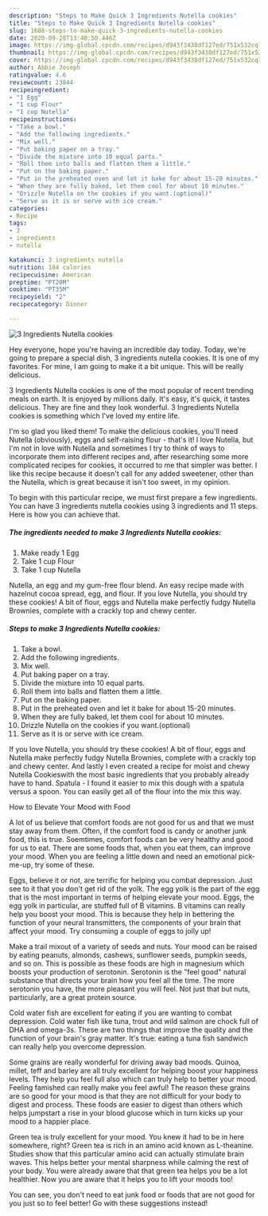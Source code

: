 ```yaml
---
description: "Steps to Make Quick 3 Ingredients Nutella cookies"
title: "Steps to Make Quick 3 Ingredients Nutella cookies"
slug: 1688-steps-to-make-quick-3-ingredients-nutella-cookies
date: 2020-09-28T13:40:50.446Z
image: https://img-global.cpcdn.com/recipes/d943f3438df127ed/751x532cq70/3-ingredients-nutella-cookies-recipe-main-photo.jpg
thumbnail: https://img-global.cpcdn.com/recipes/d943f3438df127ed/751x532cq70/3-ingredients-nutella-cookies-recipe-main-photo.jpg
cover: https://img-global.cpcdn.com/recipes/d943f3438df127ed/751x532cq70/3-ingredients-nutella-cookies-recipe-main-photo.jpg
author: Abbie Joseph
ratingvalue: 4.6
reviewcount: 23844
recipeingredient:
- "1 Egg"
- "1 cup Flour"
- "1 cup Nutella"
recipeinstructions:
- "Take a bowl."
- "Add the following ingredients."
- "Mix well."
- "Put baking paper on a tray."
- "Divide the mixture into 10 equal parts."
- "Roll them into balls and flatten them a little."
- "Put on the baking paper."
- "Put in the preheated oven and let it bake for about 15-20 minutes."
- "When they are fully baked, let them cool for about 10 minutes."
- "Drizzle Nutella on the cookies if you want.(optional)"
- "Serve as it is or serve with ice cream."
categories:
- Recipe
tags:
- 3
- ingredients
- nutella

katakunci: 3 ingredients nutella 
nutrition: 184 calories
recipecuisine: American
preptime: "PT20M"
cooktime: "PT35M"
recipeyield: "2"
recipecategory: Dinner

---
```



![3 Ingredients Nutella cookies](https://img-global.cpcdn.com/recipes/d943f3438df127ed/751x532cq70/3-ingredients-nutella-cookies-recipe-main-photo.jpg)

Hey everyone, hope you're having an incredible day today. Today, we're going to prepare a special dish, 3 ingredients nutella cookies. It is one of my favorites. For mine, I am going to make it a bit unique. This will be really delicious.

3 Ingredients Nutella cookies is one of the most popular of recent trending meals on earth. It is enjoyed by millions daily. It's easy, it's quick, it tastes delicious. They are fine and they look wonderful. 3 Ingredients Nutella cookies is something which I've loved my entire life.

I&#39;m so glad you liked them! To make the delicious cookies, you&#39;ll need Nutella (obviously), eggs and self-raising flour - that&#39;s it! I love Nutella, but I&#39;m not in love with Nutella and sometimes I try to think of ways to incorporate them into different recipes and, after researching some more complicated recipes for cookies, it occurred to me that simpler was better. I like this recipe because it doesn&#39;t call for any added sweetener, other than the Nutella, which is great because it isn&#39;t too sweet, in my opinion.


To begin with this particular recipe, we must first prepare a few ingredients. You can have 3 ingredients nutella cookies using 3 ingredients and 11 steps. Here is how you can achieve that.

<!--inarticleads1-->

##### The ingredients needed to make 3 Ingredients Nutella cookies:

1. Make ready 1 Egg
1. Take 1 cup Flour
1. Take 1 cup Nutella


Nutella, an egg and my gum-free flour blend. An easy recipe made with hazelnut cocoa spread, egg, and flour. If you love Nutella, you should try these cookies! A bit of flour, eggs and Nutella make perfectly fudgy Nutella Brownies, complete with a crackly top and chewy center. 

<!--inarticleads2-->

##### Steps to make 3 Ingredients Nutella cookies:

1. Take a bowl.
1. Add the following ingredients.
1. Mix well.
1. Put baking paper on a tray.
1. Divide the mixture into 10 equal parts.
1. Roll them into balls and flatten them a little.
1. Put on the baking paper.
1. Put in the preheated oven and let it bake for about 15-20 minutes.
1. When they are fully baked, let them cool for about 10 minutes.
1. Drizzle Nutella on the cookies if you want.(optional)
1. Serve as it is or serve with ice cream.


If you love Nutella, you should try these cookies! A bit of flour, eggs and Nutella make perfectly fudgy Nutella Brownies, complete with a crackly top and chewy center. And lastly I even created a recipe for moist and chewy Nutella Cookieswith the most basic ingredients that you probably already have to hand. Spatula - I found it easier to mix this dough with a spatula versus a spoon. You can easily get all of the flour into the mix this way. 

How to Elevate Your Mood with Food


A lot of us believe that comfort foods are not good for us and that we must stay away from them. Often, if the comfort food is candy or another junk food, this is true. Soemtimes, comfort foods can be very healthy and good for us to eat. There are some foods that, when you eat them, can improve your mood. When you are feeling a little down and need an emotional pick-me-up, try some of these.

Eggs, believe it or not, are terrific for helping you combat depression. Just see to it that you don't get rid of the yolk. The egg yolk is the part of the egg that is the most important in terms of helping elevate your mood. Eggs, the egg yolk in particular, are stuffed full of B vitamins. B vitamins can really help you boost your mood. This is because they help in bettering the function of your neural transmitters, the components of your brain that affect your mood. Try consuming a couple of eggs to jolly up!

Make a trail mixout of a variety of seeds and nuts. Your mood can be raised by eating peanuts, almonds, cashews, sunflower seeds, pumpkin seeds, and so on. This is possible as these foods are high in magnesium which boosts your production of serotonin. Serotonin is the "feel good" natural substance that directs your brain how you feel all the time. The more serotonin you have, the more pleasant you will feel. Not just that but nuts, particularly, are a great protein source.

Cold water fish are excellent for eating if you are wanting to combat depression. Cold water fish like tuna, trout and wild salmon are chock full of DHA and omega-3s. These are two things that improve the quality and the function of your brain's gray matter. It's true: eating a tuna fish sandwich can really help you overcome depression. 

Some grains are really wonderful for driving away bad moods. Quinoa, millet, teff and barley are all truly excellent for helping boost your happiness levels. They help you feel full also which can truly help to better your mood. Feeling famished can really make you feel awful! The reason these grains are so good for your mood is that they are not difficult for your body to digest and process. These foods are easier to digest than others which helps jumpstart a rise in your blood glucose which in turn kicks up your mood to a happier place.

Green tea is truly excellent for your mood. You knew it had to be in here somewhere, right? Green tea is rich in an amino acid known as L-theanine. Studies show that this particular amino acid can actually stimulate brain waves. This helps better your mental sharpness while calming the rest of your body. You were already aware that that green tea helps you be a lot healthier. Now you are aware that it helps you to lift your moods too!

You can see, you don't need to eat junk food or foods that are not good for you just so to feel better! Go  with  these suggestions  instead!


